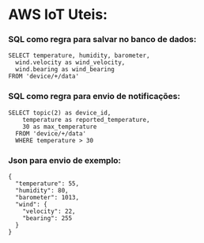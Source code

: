 # AWS IoT Uteis:

### SQL como regra para salvar no banco de dados:
```
SELECT temperature, humidity, barometer,
  wind.velocity as wind_velocity,
  wind.bearing as wind_bearing
FROM 'device/+/data'
```

### SQL como regra para envio de notificações:
```
SELECT topic(2) as device_id, 
    temperature as reported_temperature, 
    30 as max_temperature 
  FROM 'device/+/data' 
  WHERE temperature > 30
```

### Json para envio de exemplo:
```
{
  "temperature": 55,
  "humidity": 80,
  "barometer": 1013,
  "wind": {
    "velocity": 22,
    "bearing": 255
  }
}
```


